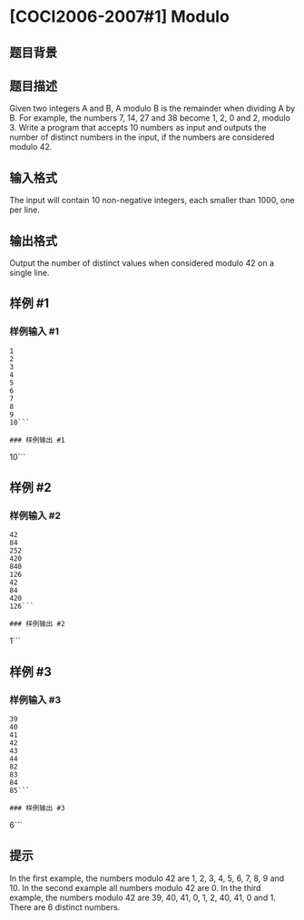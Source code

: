 # [COCI2006-2007#1] Modulo

## 题目背景



## 题目描述

Given two integers A and B, A modulo B is the remainder when dividing A by B. For example, the numbers 7, 14, 27 and 38 become 1, 2, 0 and 2, modulo 3. Write a program that accepts 10 numbers as input and outputs the number of distinct numbers in the input, if the numbers are considered modulo 42.

## 输入格式

The input will contain 10 non-negative integers, each smaller than 1000, one per line.

## 输出格式

Output the number of distinct values when considered modulo 42 on a single line.

## 样例 #1

### 样例输入 #1
```
1
2
3
4
5
6
7
8
9
10```

### 样例输出 #1

```
10```

## 样例 #2

### 样例输入 #2
```
42
84
252
420
840
126
42
84
420
126```

### 样例输出 #2

```
1```

## 样例 #3

### 样例输入 #3
```
39
40
41
42
43
44
82
83
84
85```

### 样例输出 #3

```
6```

## 提示

In the first example, the numbers modulo 42 are 1, 2, 3, 4, 5, 6, 7, 8, 9 and 10.
In the second example all numbers modulo 42 are 0.
In the third example, the numbers modulo 42 are 39, 40, 41, 0, 1, 2, 40, 41, 0 and 1. There are 6 distinct numbers.

